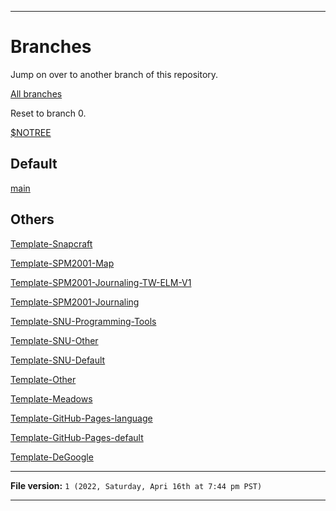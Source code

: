 
***

# Branches

Jump on over to another branch of this repository.

[All branches](https://github.com/seanpm2001/Git-Template_V8/branches/)

Reset to branch 0.

[$NOTREE](https://github.com/seanpm2001/Git-Template_V8/)

## Default

[main](https://github.com/seanpm2001/SeansLifeArchive_Images_Bit_City_-NimbleBit_Game-/tree/main/)

## Others

[Template-Snapcraft](https://github.com/seanpm2001/Git-Template_V8/tree/Template-Snapcraft/)

[Template-SPM2001-Map](https://github.com/seanpm2001/Git-Template_V8/tree/Template-SPM2001-Map/)

[Template-SPM2001-Journaling-TW-ELM-V1](https://github.com/seanpm2001/Git-Template_V8/tree/Template-SPM2001-Journaling-TW-ELM-V1/)

[Template-SPM2001-Journaling](https://github.com/seanpm2001/Git-Template_V8/tree/Template-SPM2001-Journaling/)

[Template-SNU-Programming-Tools](https://github.com/seanpm2001/Git-Template_V8/tree/Template-SNU-Programming-Tools/)

[Template-SNU-Other](https://github.com/seanpm2001/Git-Template_V8/tree/Template-SNU-Other/)

[Template-SNU-Default](https://github.com/seanpm2001/Git-Template_V8/tree/Template-SNU-Default/)

[Template-Other](https://github.com/seanpm2001/Git-Template_V8/tree/Template-Other/)

[Template-Meadows](https://github.com/seanpm2001/Git-Template_V8/tree/Template-Meadows/)

[Template-GitHub-Pages-language](https://github.com/seanpm2001/Git-Template_V8/tree/Template-GitHub-Pages-language/)

[Template-GitHub-Pages-default](https://github.com/seanpm2001/Git-Template_V8/tree/Template-GitHub-Pages-default/)

[Template-DeGoogle](https://github.com/seanpm2001/Git-Template_V8/tree/Template-DeGoogle/)

***

**File version:** `1 (2022, Saturday, Apri 16th at 7:44 pm PST)`

***
